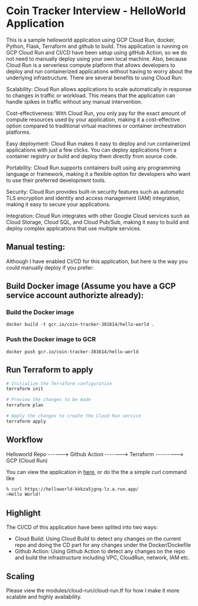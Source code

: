 
# Coin Tracker Interview - HelloWorld Application

This is a sample helloworld application using GCP Cloud Run, docker, Python, Flask, Terraform and github to build. This application is running on GCP Cloud Run and CI/CD have been setup using gitHub Action, so we do not need to manually deploy using your own local machine. Also, because Cloud Run is a serverless compute platform that allows developers to deploy and run containerized applications without having to worry about the underlying infrastructure. There are several benefits to using Cloud Run:

Scalability: Cloud Run allows applications to scale automatically in response to changes in traffic or workload. This means that the application can handle spikes in traffic without any manual intervention.

Cost-effectiveness: With Cloud Run, you only pay for the exact amount of compute resources used by your application, making it a cost-effective option compared to traditional virtual machines or container orchestration platforms.

Easy deployment: Cloud Run makes it easy to deploy and run containerized applications with just a few clicks. You can deploy applications from a container registry or build and deploy them directly from source code.

Portability: Cloud Run supports containers built using any programming language or framework, making it a flexible option for developers who want to use their preferred development tools.

Security: Cloud Run provides built-in security features such as automatic TLS encryption and identity and access management (IAM) integration, making it easy to secure your applications.

Integration: Cloud Run integrates with other Google Cloud services such as Cloud Storage, Cloud SQL, and Cloud Pub/Sub, making it easy to build and deploy complex applications that use multiple services.

## Manual testing:
Although I have enabled CI/CD for this application, but here is the way you could manually deploy if you prefer:

## Build Docker image (Assume you have a GCP service account authorizte already): 
### Build the Docker image
```docker build -t gcr.io/coin-tracker-381614/hello-world .```

### Push the Docker image to GCR
```docker push gcr.io/coin-tracker-381614/hello-world```

## Run Terraform to apply
```bash
# Initialize the Terraform configuration
terraform init

# Preview the changes to be made
terraform plan 

# Apply the changes to create the Cloud Run service
terraform apply 
```

## Workflow

Helloworld Repo ------> Github Action -------> Terraform ---------> GCP (Cloud Run)

You can view the application in [here](https://helloworld-kkkza5jgnq-lz.a.run.app/), or do the the a simple curl command like 

```bash
% curl https://helloworld-kkkza5jgnq-lz.a.run.app/
>Hello World!
```

## Highlight

The CI/CD of this application have been splited into two ways:
- Cloud Build: Using Cloud Build to detect any changes on the current repo and doing the CD part for any changes under the Docker/Dockefile
- Github Action: Using Github Action to detect any changes on the repo and build the infrastructure including VPC, CloudRun, network, IAM etc. 


## Scaling

Please view the modules/cloud-run/cloud-run.tf for how I make it more scalable and highly availability.
